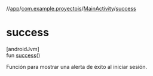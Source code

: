 //[app](../../../index.md)/[com.example.proyectois](../index.md)/[MainActivity](index.md)/[success](success.md)

# success

[androidJvm]\
fun [success](success.md)()

Función para mostrar una alerta de éxito al iniciar sesión.
